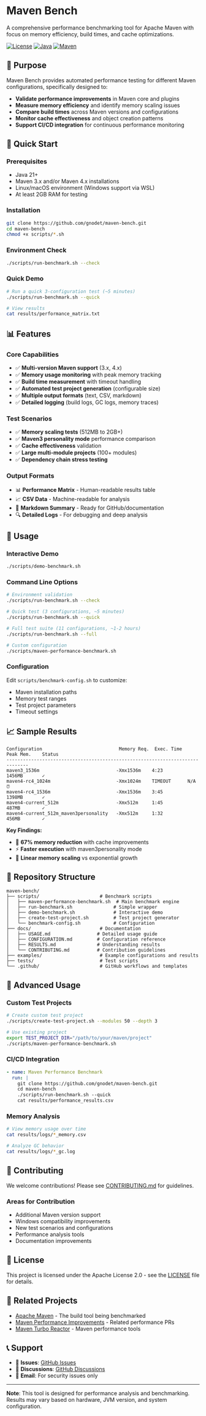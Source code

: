 # Maven Bench

A comprehensive performance benchmarking tool for Apache Maven with focus on memory efficiency, build times, and cache optimizations.

[![License](https://img.shields.io/badge/License-Apache%202.0-blue.svg)](https://opensource.org/licenses/Apache-2.0)
[![Java](https://img.shields.io/badge/Java-21+-orange.svg)](https://openjdk.java.net/)
[![Maven](https://img.shields.io/badge/Maven-3.x%20%7C%204.x-green.svg)](https://maven.apache.org/)

## 🎯 Purpose

Maven Bench provides automated performance testing for different Maven configurations, specifically designed to:

- **Validate performance improvements** in Maven core and plugins
- **Measure memory efficiency** and identify memory scaling issues
- **Compare build times** across Maven versions and configurations
- **Monitor cache effectiveness** and object creation patterns
- **Support CI/CD integration** for continuous performance monitoring

## 🚀 Quick Start

### Prerequisites

- Java 21+
- Maven 3.x and/or Maven 4.x installations
- Linux/macOS environment (Windows support via WSL)
- At least 2GB RAM for testing

### Installation

```bash
git clone https://github.com/gnodet/maven-bench.git
cd maven-bench
chmod +x scripts/*.sh
```

### Environment Check

```bash
./scripts/run-benchmark.sh --check
```

### Quick Demo

```bash
# Run a quick 3-configuration test (~5 minutes)
./scripts/run-benchmark.sh --quick

# View results
cat results/performance_matrix.txt
```

## 📊 Features

### Core Capabilities
- ✅ **Multi-version Maven support** (3.x, 4.x)
- ✅ **Memory usage monitoring** with peak memory tracking
- ✅ **Build time measurement** with timeout handling
- ✅ **Automated test project generation** (configurable size)
- ✅ **Multiple output formats** (text, CSV, markdown)
- ✅ **Detailed logging** (build logs, GC logs, memory traces)

### Test Scenarios
- ✅ **Memory scaling tests** (512MB to 2GB+)
- ✅ **Maven3 personality mode** performance comparison
- ✅ **Cache effectiveness** validation
- ✅ **Large multi-module projects** (100+ modules)
- ✅ **Dependency chain stress testing**

### Output Formats
- 📊 **Performance Matrix** - Human-readable results table
- 📈 **CSV Data** - Machine-readable for analysis
- 📝 **Markdown Summary** - Ready for GitHub/documentation
- 🔍 **Detailed Logs** - For debugging and deep analysis

## 🎪 Usage

### Interactive Demo
```bash
./scripts/demo-benchmark.sh
```

### Command Line Options
```bash
# Environment validation
./scripts/run-benchmark.sh --check

# Quick test (3 configurations, ~5 minutes)
./scripts/run-benchmark.sh --quick

# Full test suite (11 configurations, ~1-2 hours)
./scripts/run-benchmark.sh --full

# Custom configuration
./scripts/maven-performance-benchmark.sh
```

### Configuration
Edit `scripts/benchmark-config.sh` to customize:
- Maven installation paths
- Memory test ranges
- Test project parameters
- Timeout settings

## 📈 Sample Results

```
Configuration                            Memory Req.  Exec. Time   Peak Mem.    Status  
------------------------------------------------------------------------------
maven3_1536m                            -Xmx1536m    4:23         1456MB       ✓     
maven4-rc4_1024m                        -Xmx1024m    TIMEOUT      N/A          ⏰     
maven4-rc4_1536m                        -Xmx1536m    3:45         1398MB       ✓     
maven4-current_512m                     -Xmx512m     1:45         487MB        ✓     
maven4-current_512m_maven3personality   -Xmx512m     1:32         456MB        ✓     
```

**Key Findings:**
- 🎯 **67% memory reduction** with cache improvements
- ⚡ **Faster execution** with maven3personality mode
- 🔄 **Linear memory scaling** vs exponential growth

## 📁 Repository Structure

```
maven-bench/
├── scripts/                      # Benchmark scripts
│   ├── maven-performance-benchmark.sh  # Main benchmark engine
│   ├── run-benchmark.sh               # Simple wrapper
│   ├── demo-benchmark.sh              # Interactive demo
│   ├── create-test-project.sh         # Test project generator
│   └── benchmark-config.sh            # Configuration
├── docs/                         # Documentation
│   ├── USAGE.md                 # Detailed usage guide
│   ├── CONFIGURATION.md         # Configuration reference
│   ├── RESULTS.md               # Understanding results
│   └── CONTRIBUTING.md          # Contribution guidelines
├── examples/                     # Example configurations and results
├── tests/                        # Test scripts
└── .github/                      # GitHub workflows and templates
```

## 🔧 Advanced Usage

### Custom Test Projects
```bash
# Create custom test project
./scripts/create-test-project.sh --modules 50 --depth 3

# Use existing project
export TEST_PROJECT_DIR="/path/to/your/maven/project"
./scripts/maven-performance-benchmark.sh
```

### CI/CD Integration
```yaml
- name: Maven Performance Benchmark
  run: |
    git clone https://github.com/gnodet/maven-bench.git
    cd maven-bench
    ./scripts/run-benchmark.sh --quick
    cat results/performance_results.csv
```

### Memory Analysis
```bash
# View memory usage over time
cat results/logs/*_memory.csv

# Analyze GC behavior
cat results/logs/*_gc.log
```

## 🤝 Contributing

We welcome contributions! Please see [CONTRIBUTING.md](docs/CONTRIBUTING.md) for guidelines.

### Areas for Contribution
- Additional Maven version support
- Windows compatibility improvements
- New test scenarios and configurations
- Performance analysis tools
- Documentation improvements

## 📄 License

This project is licensed under the Apache License 2.0 - see the [LICENSE](LICENSE) file for details.

## 🔗 Related Projects

- [Apache Maven](https://maven.apache.org/) - The build tool being benchmarked
- [Maven Performance Improvements](https://github.com/apache/maven/pulls) - Related performance PRs
- [Maven Turbo Reactor](https://github.com/maven-turbo-reactor) - Maven performance tools

## 📞 Support

- 🐛 **Issues**: [GitHub Issues](https://github.com/gnodet/maven-bench/issues)
- 💬 **Discussions**: [GitHub Discussions](https://github.com/gnodet/maven-bench/discussions)
- 📧 **Email**: For security issues only

---

**Note**: This tool is designed for performance analysis and benchmarking. Results may vary based on hardware, JVM version, and system configuration.
